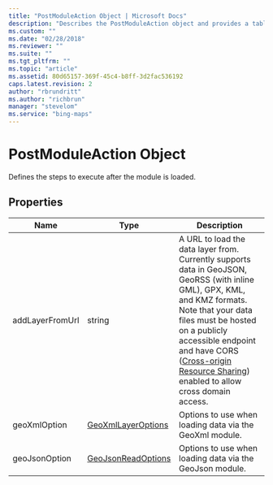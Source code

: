 ```yaml
---
title: "PostModuleAction Object | Microsoft Docs"
description: "Describes the PostModuleAction object and provides a table that outlines the type and description for various properties."
ms.custom: ""
ms.date: "02/28/2018"
ms.reviewer: ""
ms.suite: ""
ms.tgt_pltfrm: ""
ms.topic: "article"
ms.assetid: 80d65157-369f-45c4-b8ff-3d2fac536192
caps.latest.revision: 2
author: "rbrundritt"
ms.author: "richbrun"
manager: "stevelom"
ms.service: "bing-maps"
---
```

# PostModuleAction Object

Defines the steps to execute after the module is loaded.

## Properties

| Name            | Type               | Description               |
|-----------------|--------------------|---------------------------|
| addLayerFromUrl | string             | A URL to load the data layer from. Currently supports data in GeoJSON, GeoRSS (with inline GML), GPX, KML, and KMZ formats. Note that your data files must be hosted on a publicly accessible endpoint and have CORS ([Cross-origin Resource Sharing](https://en.wikipedia.org/wiki/Cross-origin_resource_sharing)) enabled to allow cross domain access. |
| geoXmlOption    | [GeoXmlLayerOptions](../modules/geoxml-module/geoxmllayeroptions-object.md) | Options to use when loading data via the GeoXml module.  |
| geoJsonOption   | [GeoJsonReadOptions](../modules/geojson-module/geojsonreadoptions-object.md) | Options to use when loading data via the GeoJson module. |
